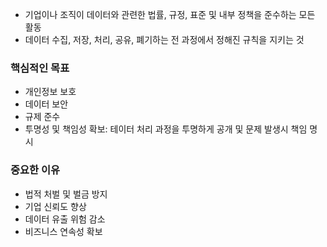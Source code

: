 - 기업이나 조직이 데이터와 관련한 법률, 규정, 표준 및 내부 정책을 준수하는 모든 활동
- 데이터 수집, 저장, 처리, 공유, 폐기하는 전 과정에서 정해진 규칙을 지키는 것

### 핵심적인 목표
- 개인정보 보호
- 데이터 보안
- 규제 준수
- 투명성 및 책임성 확보: 테이터 처리 과정을 투명하게 공개 및 문제 발생시 책임 명시

### 중요한 이유
- 법적 처벌 및 벌금 방지
- 기업 신뢰도 향상
- 데이터 유출 위험 감소
- 비즈니스 연속성 확보